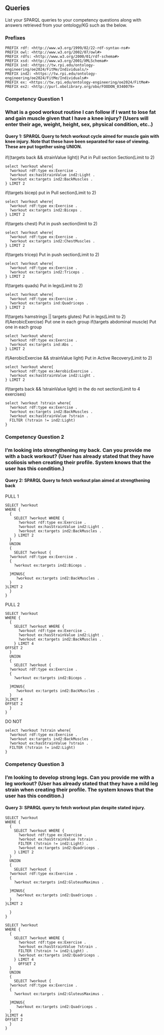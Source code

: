 ---
---

## Queries

<p class="message-highlight">List your SPARQL queries to your competency questions along with answers retrieved from your ontology/KG such as the below.</p>

### Prefixes

```sparql
PREFIX rdf: <http://www.w3.org/1999/02/22-rdf-syntax-ns#>
PREFIX owl: <http://www.w3.org/2002/07/owl#>
PREFIX rdfs: <http://www.w3.org/2000/01/rdf-schema#>
PREFIX xsd: <http://www.w3.org/2001/XMLSchema#>
PREFIX ind: <https://tw.rpi.edu/ontology-engineering/oe2024/FitMe/Individuals/>
PREFIX ind2: <https://tw.rpi.edu/ontology-engineering/oe2024/FitMe/Individuals#>
PREFIX ex: <https://tw.rpi.edu/ontology-engineering/oe2024/FitMe#>
PREFIX ex2: <http://purl.obolibrary.org/obo/FOODON_0340079>
```
### Competency Question 1

### What is a good workout routine I can follow if I want to lose fat and gain muscle given that I have a knee injury? (Users will enter their age, weight, height, sex, physical condition, etc..)

#### Query 1: SPARQL Query to fetch workout cycle aimed for muscle gain with knee injury. Note that these have been separated for ease of viewing. These are put together using UNION.


if((targets back && strainValue light)) Put in Pull section Section(Limit to 2)

```sparql
select ?workout where{
  ?workout rdf:type ex:Exercise .
  ?workout ex:hasStrainValue ind2:Light .
  ?workout ex:targets ind2:BackMuscles .
} LIMIT 2
```
if(targets bicep) put in Pull section(Limit to 2)
```sparql
select ?workout where{
  ?workout rdf:type ex:Exercise .
  ?workout ex:targets ind2:Biceps .
} LIMIT 2

```
if(targets chest) Put in push section(limit to 2)
```sparql
select ?workout where{
  ?workout rdf:type ex:Exercise .
  ?workout ex:targets ind2:ChestMuscles .
} LIMIT 2

```


if(targets tricep) Put in push section(Limit to 2)
```sparql
select ?workout where{
  ?workout rdf:type ex:Exercise .
  ?workout ex:targets ind2:Triceps .
} LIMIT 2

```
If(targets quads) Put in legs(Limit to 2)
```
select ?workout where{
  ?workout rdf:type ex:Exercise .
  ?workout ex:targets ind:Quadriceps .
} LIMIT 2
```

If(targets hamstrings || targets glutes) Put in legs(Limit to 2)
if(AerobicExercise) Put one in each group
if(targets abdominal muscle) Put one in each group
```
select ?workout where{
  ?workout rdf:type ex:Exercise .
  ?workout ex:targets ind:Abs .
} LIMIT 2

```
if(AerobicExercise && strainValue light) Put in Active Recovery(Limit to 2)

```
select ?workout where{
  ?workout rdf:type ex:AerobicExercise .
  ?workout ex:hasStrainValue ind2:Light .
} LIMIT 2
```

if(targets back && !strainValue light) in the do not section(Limit to 4 exercises)

```
select ?workout ?strain where{
  ?workout rdf:type ex:Exercise .
  ?workout ex:targets ind2:BackMuscles .
  ?workout ex:hasStrainValue ?strain .
  FILTER (?strain != ind2:Light)
}
```

### Competency Question 2
###  I’m looking into strengthening my back. Can you provide me with a back workout? (User has already stated that they have scoliosis when creating their profile. System knows that the user has this condition.)

#### Query 2: SPARQL Query to fetch workout plan aimed at strengthening back

PULL 1
```sparql
SELECT ?workout
WHERE {
  {
    SELECT ?workout WHERE {
      ?workout rdf:type ex:Exercise .
      ?workout ex:hasStrainValue ind2:Light .
      ?workout ex:targets ind2:BackMuscles .
    } LIMIT 2
  }
  UNION
  {
    SELECT ?workout {
  ?workout rdf:type ex:Exercise .
  {
    ?workout ex:targets ind2:Biceps .
     
  }MINUS{
     ?workout ex:targets ind2:BackMuscles .
  }
}LIMIT 2
  }
}
```
PULL 2
```sparql
SELECT ?workout
WHERE {
  {
    SELECT ?workout WHERE {
      ?workout rdf:type ex:Exercise .
      ?workout ex:hasStrainValue ind2:Light .
      ?workout ex:targets ind2:BackMuscles .
    } LIMIT 4
OFFSET 2
  }
  UNION
  {
    SELECT ?workout {
  ?workout rdf:type ex:Exercise .
  {
    ?workout ex:targets ind2:Biceps .
     
  }MINUS{
     ?workout ex:targets ind2:BackMuscles .
  }
}LIMIT 4
OFFSET 2
  }
}
```
DO NOT
```sparql
select ?workout ?strain where{
  ?workout rdf:type ex:Exercise .
  ?workout ex:targets ind2:BackMuscles .
  ?workout ex:hasStrainValue ?strain .
  FILTER (?strain != ind2:Light)
}
```

### Competency Question 3
### I’m looking to develop strong legs. Can you provide me with a leg workout? (User has already stated that they have a mild leg strain when creating their profile. The system knows that the user has this condition.)

#### Query 3: SPARQL query to fetch workout plan despite stated injury.

```sparql
SELECT ?workout
WHERE {
  {
    SELECT ?workout WHERE {
      ?workout rdf:type ex:Exercise .
      ?workout ex:hasStrainValue ?strain .
      FILTER (?strain != ind2:Light) .
      ?workout ex:targets ind2:Quadriceps .
    } LIMIT 2
  }
  UNION
  {
    SELECT ?workout {
  ?workout rdf:type ex:Exercise .
  {
    ?workout ex:targets ind2:GluteusMaximus .
     
  }MINUS{
     ?workout ex:targets ind2:Quadriceps .
  }
}LIMIT 2

  }
}

SELECT ?workout
WHERE {
  {
    SELECT ?workout WHERE {
      ?workout rdf:type ex:Exercise .
      ?workout ex:hasStrainValue ?strain .
      FILTER (?strain != ind2:Light) .
      ?workout ex:targets ind2:Quadriceps .
    } LIMIT 4
      OFFSET 2
  }
  UNION
  {
    SELECT ?workout {
  ?workout rdf:type ex:Exercise .
  {
    ?workout ex:targets ind2:GluteusMaximus .
     
  }MINUS{
     ?workout ex:targets ind2:Quadriceps .
  }
}LIMIT 4
OFFSET 2
  }
}
```